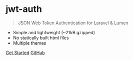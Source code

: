 # jwt-auth

> JSON Web Token Authentication for Laravel & Lumen

- Simple and lightweight (~21kB gzipped)
- No statically built html files
- Multiple themes

[Get Started](laravel-installation.md)
[GitHub](https://github.com/jesusalcdesigns/jwt-auth)

